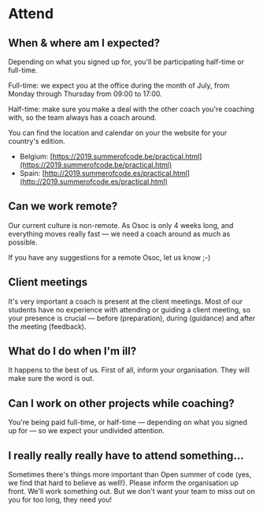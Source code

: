 # Attend

## When & where am I expected?

Depending on what you signed up for, you'll be participating half-time or full-time.

Full-time: we expect you at the office during the month of July, from Monday through Thursday from 09:00 to 17:00.

Half-time: make sure you make a deal with the other coach you're coaching with, so the team always has a coach around.

You can find the location and calendar on your the website for your country's edition.

* Belgium: [https://2019.summerofcode.be/practical.html](https://2019.summerofcode.be/practical.html)
* Spain: [http://2019.summerofcode.es/practical.html](http://2019.summerofcode.es/practical.html)

## Can we work remote?

Our current culture is non-remote. As Osoc is only 4 weeks long, and everything moves really fast — we need a coach around as much as possible.  
  
If you have any suggestions for a remote Osoc, let us know ;-\)

## Client meetings

It's very important a coach is present at the client meetings. Most of our students have no experience with attending or guiding a client meeting, so your presence is crucial — before \(preparation\), during \(guidance\) and after the meeting \(feedback\).

## What do I do when I'm ill?

It happens to the best of us. First of all, inform your organisation. They will make sure the word is out.

## Can I work on other projects while coaching?

You're being paid full-time, or half-time — depending on what you signed up for — so we expect your undivided attention.

## I really really really have to attend something...

Sometimes there's things more important than Open summer of code \(yes, we find that hard to believe as well!\). Please inform the organisation up front. We'll work something out. But we don't want your team to miss out on you for too long, they need you!

